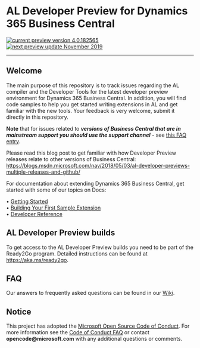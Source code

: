 ﻿
# AL Developer Preview for Dynamics 365 Business Central
  [![current preview version 4.0.182565](https://img.shields.io/badge/Current_Preview_Version-4.0.182565-orange.svg?style=flat-square)](https://github.com/Microsoft/AL/milestone/25) [![next preview update November 2019](https://img.shields.io/badge/Next_Preview_Update-November_2019-blue.svg?style=flat-square)](https://github.com/Microsoft/AL/milestone/25)

---

## Welcome
The main purpose of this repository is to track issues regarding the AL compiler and the Developer Tools for the latest developer preview environment for Dynamics 365 Business Central. In addition, you will find code samples to help you get started writing extensions in AL and get familiar with the new tools. Your feedback is very welcome, submit it directly in this repository.

**Note** that for issues related to ***versions of Business Central that are in mainstream support you should use the support channel*** - see [this FAQ entry](https://github.com/Microsoft/AL/wiki/Frequently-Asked-Questions#i-found-an-issue-in-a-version-of-the-product-that-is-not-the-latest-what-do-i-do).

Please read this blog post to get familiar with how Developer Preview releases relate to other versions of Business Central:
https://blogs.msdn.microsoft.com/nav/2018/05/03/al-developer-previews-multiple-releases-and-github/

For documentation about extending Dynamics 365 Business Central, get started with some of our topics on Docs: 

•	[Getting Started](https://docs.microsoft.com/en-us/dynamics365/business-central/dev-itpro/developer/devenv-get-started)   
•	[Building Your First Sample Extension](https://docs.microsoft.com/en-us/dynamics365/business-central/dev-itpro/developer/devenv-extension-example)  
•	[Developer Reference](https://docs.microsoft.com/en-us/dynamics365/business-central/dev-itpro/developer/devenv-reference-overview)  

## AL Developer Preview builds
To get access to the AL Developer Preview builds you need to be part of the Ready2Go program. Detailed instructions can be found at https://aka.ms/ready2go.

## FAQ
Our answers to frequently asked questions can be found in our [Wiki](https://github.com/Microsoft/AL/wiki/Frequently-Asked-Questions).

## Notice
This project has adopted the [Microsoft Open Source Code of Conduct](https://opensource.microsoft.com/codeofconduct/). For more information see the [Code of Conduct FAQ](https://opensource.microsoft.com/codeofconduct/faq/) or contact __opencode@microsoft.com__ with any additional questions or comments.
